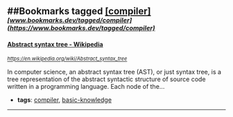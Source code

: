 ##Bookmarks tagged [[compiler]](https://www.bookmarks.dev?q=[compiler])
_<sup><sup>[www.bookmarks.dev/tagged/compiler](https://www.bookmarks.dev/tagged/compiler)</sup></sup>_
---
#### [Abstract syntax tree - Wikipedia](https://en.wikipedia.org/wiki/Abstract_syntax_tree)
_<sup>https://en.wikipedia.org/wiki/Abstract_syntax_tree</sup>_

In computer science, an abstract syntax tree (AST), or just syntax tree, is a tree representation of the abstract syntactic structure of source code written in a programming language. Each node of the...
* **tags**: [compiler](../tagged/compiler.md), [basic-knowledge](../tagged/basic-knowledge.md)
---
